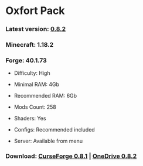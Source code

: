 # Oxfort Pack

### Latest version: [0.8.2](https://github.com/Proxwian/oxtopackmc/blob/main/CHANGELOG.md)
### Minecraft: 1.18.2
### Forge: 40.1.73

* Difficulty: High

* Minimal RAM: 4Gb

* Recommended RAM: 6Gb

* Mods Count: 258

* Shaders: Yes

* Configs: Recommended included

* Server: Available from menu

### Download: [CurseForge 0.8.1](https://www.curseforge.com/minecraft/modpacks/oxfortpack/files/3940504) | [OneDrive 0.8.2](https://1drv.ms/u/s!Al265ZvwNJDtlL9uLhjWiiVKl7babw?e=uCPqLw)
